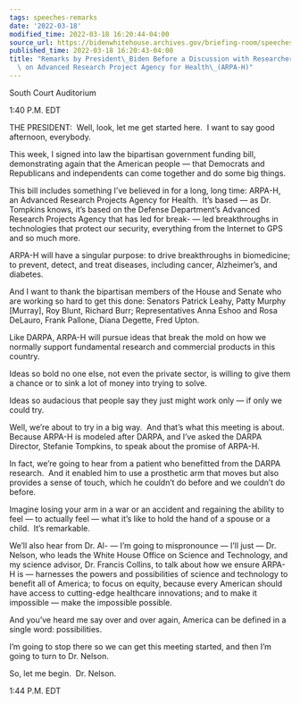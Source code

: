 ```yaml
---
tags: speeches-remarks
date: '2022-03-18'
modified_time: 2022-03-18 16:20:44-04:00
source_url: https://bidenwhitehouse.archives.gov/briefing-room/speeches-remarks/2022/03/18/remarks-by-president-biden-before-a-discussion-with-researchers-and-patients-on-advanced-research-project-agency-for-health-arpa-h/
published_time: 2022-03-18 16:20:43-04:00
title: "Remarks by President\_Biden Before a Discussion with Researchers and Patients\
  \ on Advanced Research Project Agency for Health\_(ARPA-H)"
---
```

 
South Court Auditorium

1:40 P.M. EDT

THE PRESIDENT:  Well, look, let me get started here.  I want to say good
afternoon, everybody.   
  
This week, I signed into law the bipartisan government funding bill,
demonstrating again that the American people — that Democrats and
Republicans and independents can come together and do some big things.  
  
This bill includes something I’ve believed in for a long, long time:
ARPA-H, an Advanced Research Projects Agency for Health.  It’s based —
as Dr. Tompkins knows, it’s based on the Defense Department’s Advanced
Research Projects Agency that has led for break- — led breakthroughs in
technologies that protect our security, everything from the Internet to
GPS and so much more.  
  
ARPA-H will have a singular purpose: to drive breakthroughs in
biomedicine; to prevent, detect, and treat diseases, including cancer,
Alzheimer’s, and diabetes.   
  
And I want to thank the bipartisan members of the House and Senate who
are working so hard to get this done: Senators Patrick Leahy, Patty
Murphy \[Murray\], Roy Blunt, Richard Burr; Representatives Anna Eshoo
and Rosa DeLauro, Frank Pallone, Diana Degette, Fred Upton.  
  
Like DARPA, ARPA-H will pursue ideas that break the mold on how we
normally support fundamental research and commercial products in this
country.   
  
Ideas so bold no one else, not even the private sector, is willing to
give them a chance or to sink a lot of money into trying to solve.  
  
Ideas so audacious that people say they just might work only — if only
we could try.  
  
Well, we’re about to try in a big way.  And that’s what this meeting is
about.  Because ARPA-H is modeled after DARPA, and I’ve asked the DARPA
Director, Stefanie Tompkins, to speak about the promise of ARPA-H.   
  
In fact, we’re going to hear from a patient who benefitted from the
DARPA research.  And it enabled him to use a prosthetic arm that moves
but also provides a sense of touch, which he couldn’t do before and we
couldn’t do before.  
  
Imagine losing your arm in a war or an accident and regaining the
ability to feel — to actually feel — what it’s like to hold the hand of
a spouse or a child.  It’s remarkable.  
  
We’ll also hear from Dr. Al- — I’m going to mispronounce — I’ll just —
Dr. Nelson, who leads the White House Office on Science and Technology,
and my science advisor, Dr. Francis Collins, to talk about how we ensure
ARPA-H is — harnesses the powers and possibilities of science and
technology to benefit all of America; to focus on equity, because every
American should have access to cutting-edge healthcare innovations; and
to make it impossible — make the impossible possible.  
  
And you’ve heard me say over and over again, America can be defined in a
single word: possibilities.   
  
I’m going to stop there so we can get this meeting started, and then I’m
going to turn to Dr. Nelson.  
  
So, let me begin.  Dr. Nelson.  
  
1:44 P.M. EDT
